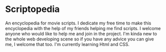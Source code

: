 # Scriptopedia
An encyclopedia for movie scripts.
I dedicate my free time to make this encyclopedia with the help of my friends helping me find scripts.
I welcome anyone who would like to help me and join in the project.
I'm kinda new to the whole web developing scene so if you have any advice you can give me, I welcome that too.
I'm currently learning Html and CSS.
